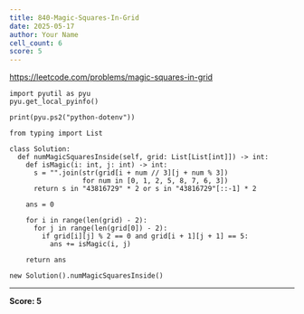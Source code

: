 ```yaml
---
title: 840-Magic-Squares-In-Grid
date: 2025-05-17
author: Your Name
cell_count: 6
score: 5
---
```


https://leetcode.com/problems/magic-squares-in-grid


```
import pyutil as pyu
pyu.get_local_pyinfo()
```


```
print(pyu.ps2("python-dotenv"))
```


```
from typing import List
```


```
class Solution:
  def numMagicSquaresInside(self, grid: List[List[int]]) -> int:
    def isMagic(i: int, j: int) -> int:
      s = "".join(str(grid[i + num // 3][j + num % 3])
                  for num in [0, 1, 2, 5, 8, 7, 6, 3])
      return s in "43816729" * 2 or s in "43816729"[::-1] * 2

    ans = 0

    for i in range(len(grid) - 2):
      for j in range(len(grid[0]) - 2):
        if grid[i][j] % 2 == 0 and grid[i + 1][j + 1] == 5:
          ans += isMagic(i, j)

    return ans
```


```
new Solution().numMagicSquaresInside()
```


---
**Score: 5**
